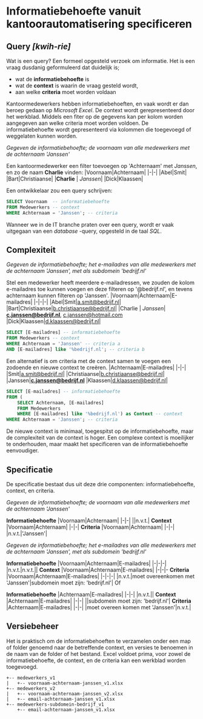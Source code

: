 ﻿# Informatiebehoefte vanuit kantoorautomatisering specificeren
## Query *[kwih-rie]*
Wat is een query? Een formeel opgesteld verzoek om informatie. Het is een vraag dusdanig geformuleerd dat duidelijk is;
- wat de **informatiebehoefte** is
- wat de **context** is waarin de vraag gesteld wordt,
- aan welke **criteria** moet worden voldaan

Kantoormedewerkers hebben informatiebehoeften, en vaak wordt er dan beroep gedaan op *Microsoft Excel*. De context wordt gerepresenteerd door het werkblad. Middels een fiter op de gegevens kan per kolom worden aangegeven aan welke criteria moet worden voldoen. De informatiebehoefte wordt gepresenteerd via kolommen die toegevoegd of weggelaten kunnen worden.  

*Gegeven de informatiebehoefte; de voornaam van alle medewerkers met de achternaam 'Janssen'*

Een kantoormedewerker een filter toevoegen op 'Achternaam' met *Janssen*, en zo de naam **Charlie** vinden:
|Voornaam|Achternaam|
|-|-|
|Abel|Smit|
|Bart|Christiaanse|
|**Charlie**  | *Janssen*|
|Dick|Klaassen|

Een ontwikkelaar zou een query schrijven:
```sql
SELECT Voornaam  -- informatiebehoefte
FROM Medewerkers -- context
WHERE Achternaam = 'Janssen'; -- criteria
```
Wanneer we in de IT branche praten over een query, wordt er vaak uitgegaan van een *database* -query, opgesteld in de taal *SQL*.
## Complexiteit
*Gegeven de informatiebehoefte; het e-mailadres van alle medewerkers met de achternaam 'Janssen', met als subdomein 'bedrijf.nl'*  

Stel een medewerker heeft meerdere e-mailadressen, we zouden de kolom e-mailadres toe kunnen voegen en deze  filteren op '@bedrijf.nl', en tevens achternaam kunnen filteren op 'Janssen'.
|Voornaam|Achternaam|E-mailadres|
|-|-|-|
|Abel|Smit|a.smit@bedrijf.nl|
|Bart|Christiaanse|b.christiaanse@bedrijf.nl|
|Charlie | *Janssen*| **c.janssen@bedrijf.nl**, c.janssen@hotmail.com
|Dick|Klaassen|d.klaassen@bedrijf.nl|
```sql
SELECT [E-mailadres] -- informatiebehoefte
FROM Medewerkers -- context
WHERE Achternaam = 'Janssen' -- criteria a
AND [E-mailadres] like '%bedrijf.nl'; -- criteria b
```
Een alternatief is om criteria met de context samen te voegen een zodoende en nieuwe context te creëren.
|Achternaam|E-mailadres|
|-|-|
|Smit|a.smit@bedrijf.nl|
|Christiaanse|b.christiaanse@bedrijf.nl|
|Janssen|**c.janssen@bedrijf.nl**
|Klaassen|d.klaassen@bedrijf.nl|
```sql
SELECT [E-mailadres] -- informatiebehoefte
FROM (
    SELECT Achternaam, [E-mailadres] 
    FROM Medewerkers 
    WHERE [E-mailadres] like '%bedrijf.nl') as Context -- context
WHERE Achternaam = 'Janssen'; -- criteria
```
De nieuwe context is minimaal, toegespitst op de informatiebehoefte, maar de complexiteit van de context is hoger. Een complexe context is moeilijker te onderhouden, maar maakt het specificeren van de informatiebehoefte eenvoudiger.
## Specificatie
De specificatie bestaat dus uit deze drie componenten: informatiebehoefte, context, en criteria.  

*Gegeven de informatiebehoefte; de voornaam van alle medewerkers met de achternaam 'Janssen'*  

**Informatiebehoefte**
|Voornaam|Achternaam|
|-|-|
||n.v.t.|
**Context**
|Voornaam|Achternaam|
|-|-|
**Criteria**
|Voornaam|Achternaam|
|-|-|
|n.v.t.|'Janssen'|

*Gegeven de informatiebehoefte; het e-mailadres van alle medewerkers met de achternaam 'Janssen', met als subdomein 'bedrijf.nl'*

**Informatiebehoefte**
|Voornaam|Achternaam|E-mailadres|
|-|-|-|
|n.v.t.|n.v.t.||
**Context**
|Voornaam|Achternaam|E-mailadres|
|-|-|-
**Criteria**
|Voornaam|Achternaam|E-mailadres|
|-|-|-|
|n.v.t.|moet overeenkomen met 'Janssen'|subdomein moet zijn: 'bedrijf.nl'|
Of

**Informatiebehoefte**
|Achternaam|E-mailadres|
|-|-|
|n.v.t.||
**Context**
|Achternaam|E-mailadres|
|-|-|
||subdomein moet zijn: 'bedrijf.nl'|
**Criteria**
|Achternaam|E-mailadres|
|-|-|
|moet overeen komen met 'Janssen'|n.v.t.|

## Versiebeheer
Het is praktisch om de informatiebehoeften te verzamelen onder een map of folder genoemd naar de betreffende context, en versies te benoemen in de naam van de folder of het bestand. Excel voldoet prima, voor zowel de informatiebehoefte, de context, en de criteria kan een werkblad worden toegevoegd.
```
+-- medewerkers_v1
|   +-- voornaam-achternaam-janssen_v1.xlsx
+-- medewerkers_v2
|   +-- voornaam-achternaam-janssen_v2.xlsx
|   +-- email-achternaam-janssen_v1.xlsx
+-- medewerkers-subdomein-bedrijf_v1
    +-- email-achternaam-janssen_v1.xlsx
```